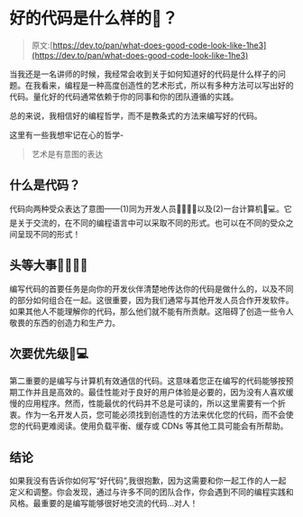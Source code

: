 # 好的代码是什么样的👀？

> 原文:[https://dev.to/pan/what-does-good-code-look-like-1he3](https://dev.to/pan/what-does-good-code-look-like-1he3)

当我还是一名讲师的时候，我经常会收到关于如何知道好的代码是什么样子的问题。在我看来，编程是一种高度创造性的艺术形式，所以有多种方法可以写出好的代码。量化好的代码通常依赖于你的同事和你的团队遵循的实践。

总的来说，我相信好的编程哲学，而不是教条式的方法来编写好的代码。

这里有一些我想牢记在心的哲学-

> 艺术是有意图的表达

## [](#what-is-code)什么是代码？

代码向两种受众表达了意图——(1)同为开发人员👩‍💻👨‍💻以及(2)一台计算机🤖💻。它是关于交流的，在不同的编程语言中可以采取不同的形式。也可以在不同的受众之间呈现不同的形式！

## [](#top-priority)头等大事👩‍💻👨‍💻

编写代码的首要任务是向你的开发伙伴清楚地传达你的代码是做什么的，以及不同的部分如何组合在一起。这很重要，因为我们通常与其他开发人员合作开发软件。如果其他人不能理解你的代码，那么他们就不能有所贡献。这阻碍了创造一些令人敬畏的东西的创造力和生产力。

## [](#secondary-priority)次要优先级🤖💻

第二重要的是编写与计算机有效通信的代码。这意味着您正在编写的代码能够按预期工作并且是高效的。最佳性能对于良好的用户体验是必要的，因为没有人喜欢缓慢的应用程序。然而，性能最优的代码并不总是可读的，所以这里需要有一个折衷。作为一名开发人员，您可能必须找到创造性的方法来优化您的代码，而不会使您的代码更难阅读。使用负载平衡、缓存或 CDNs 等其他工具可能会有所帮助。

## [](#conclusion)结论

如果我没有告诉你如何写“好代码”,我很抱歉，因为这需要和你一起工作的人一起定义和调整。你会发现，通过与许多不同的团队合作，你会遇到不同的编程实践和风格。最重要的是编写能够很好地交流的代码...对人！